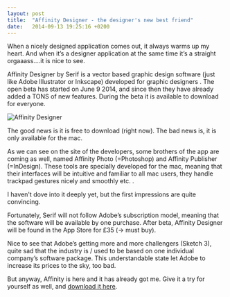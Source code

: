 ```yaml
---
layout: post
title:  "Affinity Designer - the designer's new best friend"
date:   2014-09-13 19:25:16 +0200
---
```

When a nicely designed application comes out, it always warms up my heart. And when it’s a designer application at the same time it’s a straight orgaaass....it is nice to see.

Affinity Designer by Serif  is a vector based graphic design software (just like Adobe Illustrator or Inkscape) developed for graphic designers . The open beta has started on June 9 2014, and since  then they have already added a TONS of new features. During the beta it is available to download for everyone.

![Affinity Designer](http://forums.macrumors.com/attachments/integrated-jpg.477236/ "Affinity Designer")

The good news is it is free to download (right now).
The bad news is, it is only available for the mac.

As we can see on the site of the developers, some brothers of the app are coming as well, named Affinity Photo (=Photoshop) and Affinity Publisher (=InDesign). These tools are specially developed for the mac, meaning that their interfaces will be intuitive and familiar to all mac users, they handle trackpad gestures nicely and smoothly etc. .

I haven't dove into it deeply yet, but the first impressions are quite convincing.

Fortunately, Serif will not follow Adobe’s subscription model, meaning that the software will be available by one purchase.
After beta, Affinity Designer will be found in the App Store for £35 (-> must buy).

Nice to see that Adobe’s getting more and more challengers (Sketch 3), quite sad that the industry is / used to be based on one individual company’s software package. This understandable state let Adobe to increase its prices to the sky, too bad.

But anyway, Affinity is here and it has already got me. Give it a try for yourself as well, and [download it here](https://affinity.serif.com/).
